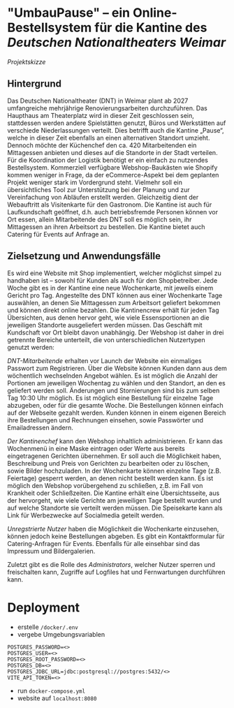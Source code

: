 # **"UmbauPause"** – ein Online-Bestellsystem für die Kantine des *Deutschen Nationaltheaters Weimar*

*Projektskizze*

## Hintergrund

Das Deutschen Nationaltheater (DNT) in Weimar plant ab 2027 umfangreiche mehrjährige Renovierungsarbeiten durchzuführen.
Das Haupthaus am Theaterplatz wird in dieser Zeit geschlossen sein, stattdessen werden andere Spielstätten genutzt,
Büros und Werkstätten auf verschiede Niederlassungen verteilt. Dies betrifft auch die Kantine „Pause“, welche in dieser
Zeit ebenfalls an einen alternativen Standort umzieht. Dennoch möchte der Küchenchef den ca. 420 Mitarbeitenden ein
Mittagessen anbieten und dieses auf die Standorte in der Stadt verteilen.
Für die Koordination der Logistik benötigt er ein einfach zu nutzendes Bestellsystem. Kommerziell verfügbare
Webshop-Baukästen wie Shopify kommen weniger in Frage, da der eCommerce-Aspekt bei dem geplanten Projekt weniger stark
im Vordergrund steht. Vielmehr soll ein übersichtliches Tool zur Unterstützung bei der Planung und zur Vereinfachung von
Abläufen erstellt werden. Gleichzeitig dient der Webauftritt als Visitenkarte für den Gastronom.
Die Kantine ist auch für Laufkundschaft geöffnet, d.h. auch betriebsfremde Personen können vor Ort essen, allein
Mitarbeitende des DNT soll es möglich sein, ihr Mittagessen an ihren Arbeitsort zu bestellen. Die Kantine bietet auch
Catering für Events auf Anfrage an.

## Zielsetzung und Anwendungsfälle

Es wird eine Website mit Shop implementiert, welcher möglichst simpel zu handhaben ist – sowohl für Kunden als auch für
den Shopbetreiber. Jede Woche gibt es in der Kantine eine neue Wochenkarte, mit jeweils einem Gericht pro Tag.
Angestellte des DNT können aus einer Wochenkarte Tage auswählen, an denen Sie Mittagessen zum Arbeitsort geliefert
bekommen und können direkt online bezahlen. Die Kantinencrew erhält für jeden Tag Übersichten, aus denen hervor geht,
wie viele Essensportionen an die jeweiligen Standorte ausgeliefert werden müssen. Das Geschäft mit Kundschaft vor Ort
bleibt davon unabhängig. Der Webshop ist daher in drei getrennte Bereiche unterteilt, die von unterschiedlichen
Nutzertypen genutzt werden:

*DNT-Mitarbeitende* erhalten vor Launch der Website ein einmaliges Passwort zum Registrieren. Über die Website können
Kunden dann aus dem wöchentlich wechselnden Angebot wählen. Es ist möglich die Anzahl der Portionen am jeweiligen
Wochentag zu wählen und den Standort, an den es geliefert werden soll. Änderungen und Stornierungen sind bis zum selben
Tag 10:30 Uhr möglich. Es ist möglich eine Bestellung für einzelne Tage abzugeben, oder für die gesamte Woche. Die
Bestellungen können einfach auf der Webseite gezahlt werden. Kunden können in einem eigenen Bereich ihre Bestellungen
und Rechnungen einsehen, sowie Passwörter und Emailadressen ändern.

*Der Kantinenchef* kann den Webshop inhaltlich administrieren. Er kann das Wochenmenü in eine Maske eintragen oder Werte
aus bereits eingetragenen Gerichten übernehmen. Er soll auch die Möglichkeit haben, Beschreibung und Preis von Gerichten
zu bearbeiten oder zu löschen, sowie Bilder hochzuladen. In der Wochenkarte können einzelne Tage (z.B. Feiertage)
gesperrt werden, an denen nicht bestellt werden kann. Es ist möglich den Webshop vorübergehend zu schließen, z.B. im
Fall von Krankheit oder Schließzeiten. Die Kantine erhält eine Übersichtsseite, aus der hervorgeht, wie viele Gerichte
am jeweiligen Tage bestellt wurden und auf welche Standorte sie verteilt werden müssen. Die Speisekarte kann als Link
für Werbezwecke auf Socialmedia geteilt werden.

*Unregstrierte Nutzer* haben die Möglichkeit die Wochenkarte einzusehen, können jedoch keine Bestellungen abgeben. Es
gibt
ein Kontaktformular für Catering-Anfragen für Events. Ebenfalls für alle einsehbar sind das Impressum und
Bildergalerien.

Zuletzt gibt es die Rolle des *Administrators*, welcher Nutzer sperren und freischalten kann, Zugriffe auf Logfiles hat
und Fernwartungen durchführen kann.

# Deployment

- erstelle `/docker/.env`
- vergebe Umgebungsvariablen

```
POSTGRES_PASSWORD=<>
POSTGRES_USER=<>
POSTGRES_ROOT_PASSWORD=<>
POSTGRES_DB=<>
POSTGRES_JDBC_URL=jdbc:postgresql://postgres:5432/<>
VITE_API_TOKEN=<>
```

- run `docker-compose.yml`
- website auf `localhost:8080`